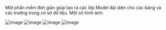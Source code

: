 Một phần mềm đơn giản giúp tạo ra các lớp Model đại diện cho các bảng và các trường trong cơ sở dữ liệu.
Một số hình ảnh:

![image](https://github.com/AnLeRIP2310/ALRTooL2310/assets/87233160/bdfa0685-718a-415b-b6c1-29e0df17fa8a)
![image](https://github.com/AnLeRIP2310/ALRTooL2310/assets/87233160/71cbaa0b-a1a1-46e3-a0ee-6fc24131a1b3)
![image](https://github.com/AnLeRIP2310/ALRTooL2310/assets/87233160/5fb01aac-4265-4ce0-a02a-02ba92b947d5)
![image](https://github.com/AnLeRIP2310/ALRTooL2310/assets/87233160/4a2f8137-9ac7-436a-82ae-78437528b44d)
